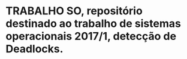 # TRABALHO SO, repositório destinado ao trabalho de sistemas operacionais 2017/1, detecção de Deadlocks.

